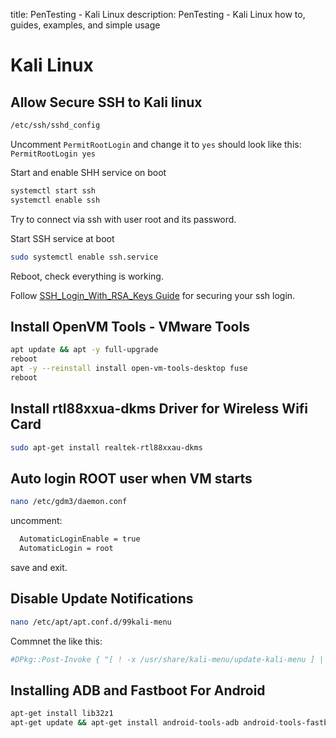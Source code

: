 title: PenTesting - Kali Linux
description: PenTesting - Kali Linux how to, guides, examples, and simple usage

# Kali Linux

## Allow Secure SSH to Kali linux

```bash
/etc/ssh/sshd_config
```

Uncomment `PermitRootLogin` and change it to `yes` should look like this:
`PermitRootLogin yes`

Start and enable SHH service on boot

```bash
systemctl start ssh
systemctl enable ssh
```

Try to connect via ssh with user root and its password.

Start SSH service at boot

```bash
sudo systemctl enable ssh.service
```

Reboot, check everything is working.

Follow [SSH_Login_With_RSA_Keys Guide](https://3os.org/en-US/#!pages/linux/general/general.md#SSH_Login_With_RSA_Keys) for securing your ssh login.

## Install OpenVM Tools - VMware Tools

```bash
apt update && apt -y full-upgrade
reboot
apt -y --reinstall install open-vm-tools-desktop fuse
reboot
```

## Install rtl88xxua-dkms Driver for Wireless Wifi Card

```bash
sudo apt-get install realtek-rtl88xxau-dkms
```

## Auto login ROOT user when VM starts

```bash
nano /etc/gdm3/daemon.conf
```

uncomment:

```bash
  AutomaticLoginEnable = true
  AutomaticLogin = root
```

save and exit.

## Disable Update Notifications

```bash
nano /etc/apt/apt.conf.d/99kali-menu
```

Commnet the like this:

```bash
#DPkg::Post-Invoke { "[ ! -x /usr/share/kali-menu/update-kali-menu ] || /usr/share/kali-menu/update-kali-menu wait_dpkg"; }
```

## Installing ADB and Fastboot For Android

```bash
apt-get install lib32z1
apt-get update && apt-get install android-tools-adb android-tools-fastboot
```
